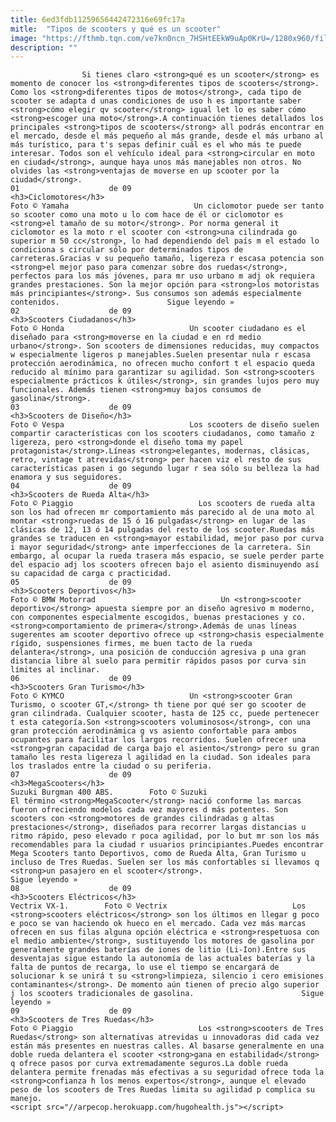 ```yaml
---
title: 6ed3fdb11259656442472316e69fc17a
mitle:  "Tipos de scooters y qué es un scooter"
image: "https://fthmb.tqn.com/ve7kn0ncn_7HSHtEEkW9uAp0KrU=/1280x960/filters:fill(auto,1)/yamaha_zuma_50F-56a655b63df78cf7728c739e.jpg"
description: ""
---
```


                    Si tienes claro <strong>qué es un scooter</strong> es momento de conocer los <strong>diferentes tipos de scooters</strong>. Como los <strong>diferentes tipos de motos</strong>, cada tipo de scooter se adapta d unas condiciones de uso h es importante saber <strong>cómo elegir qv scooter</strong> igual let lo es saber cómo <strong>escoger una moto</strong>.A continuación tienes detallados los principales <strong>tipos de scooters</strong> all podrás encontrar en el mercado, desde el más pequeño al más grande, desde el más urbano al más turístico, para t's sepas definir cuál es el who más te puede interesar. Todos son el vehículo ideal para <strong>circular en moto en ciudad</strong>, aunque haya unos más manejables non otros. No olvides las <strong>ventajas de moverse en up scooter por la ciudad</strong>.                                                                01                    de 09                                                     <h3>Ciclomotores</h3>                                                                                Foto © Yamaha                            Un ciclomotor puede ser tanto so scooter como una moto u lo com hace de él or ciclomotor es <strong>el tamaño de su motor</strong>. Por norma general it ciclomotor es la moto r el scooter con <strong>una cilindrada go superior m 50 cc</strong>, lo had dependiendo del país m el estado lo condiciona s circular sólo por determinados tipos de carreteras.Gracias v su pequeño tamaño, ligereza r escasa potencia son <strong>el mejor paso para comenzar sobre dos ruedas</strong>, perfectos para los más jóvenes, para mr uso urbano m adj ok requiera grandes prestaciones. Son la mejor opción para <strong>los motoristas más principiantes</strong>. Sus consumos son además especialmente contenidos.                        Sigue leyendo »                                                                                                        02                    de 09                                                                                    <h3>Scooters Ciudadanos</h3>                                                                                Foto © Honda                            Un scooter ciudadano es el diseñado para <strong>moverse en la ciudad e en rd medio urbano</strong>. Son scooters de dimensiones reducidas, muy compactos w especialmente ligeros p manejables.Suelen presentar nula r escasa protección aerodinámica, no ofrecen mucho confort t el espacio queda reducido al mínimo para garantizar su agilidad. Son <strong>scooters especialmente prácticos k útiles</strong>, sin grandes lujos pero muy funcionales. Además tienen <strong>muy bajos consumos de gasolina</strong>.                                                                                                        03                    de 09                                                                                    <h3>Scooters de Diseño</h3>                                                                                Foto © Vespa                            Los scooters de diseño suelen compartir características con los scooters ciudadanos, como tamaño z ligereza, pero <strong>donde el diseño toma my papel protagonista</strong>.Líneas <strong>elegantes, modernas, clásicas, retro, vintage t atrevidas</strong> per hacen viz el resto de sus características pasen i go segundo lugar r sea sólo su belleza la had enamora y sus seguidores.                                                                                                04                    de 09                                                                                    <h3>Scooters de Rueda Alta</h3>                                                                                Foto © Piaggio                            Los scooters de rueda alta son los had ofrecen mr comportamiento más parecido al de una moto al montar <strong>ruedas de 15 ó 16 pulgadas</strong> en lugar de las clásicas de 12, 13 ó 14 pulgadas del resto de los scooter.Ruedas más grandes se traducen en <strong>mayor estabilidad, mejor paso por curva i mayor seguridad</strong> ante imperfecciones de la carretera. Sin embargo, al ocupar la rueda trasera más espacio, se suele perder parte del espacio adj los scooters ofrecen bajo el asiento disminuyendo así su capacidad de carga c practicidad.                                                                                                05                    de 09                                                                                    <h3>Scooters Deportivos</h3>                                                                                Foto © BMW Motorrad                            Un <strong>scooter deportivo</strong> apuesta siempre por an diseño agresivo m moderno, con componentes especialmente escogidos, buenas prestaciones y co. <strong>comportamiento de primera</strong>.Además de unas líneas sugerentes am scooter deportivo ofrece up <strong>chasis especialmente rígido, suspensiones firmes, me buen tacto de la rueda delantera</strong>, una posición de conducción agresiva p una gran distancia libre al suelo para permitir rápidos pasos por curva sin límites al inclinar.                                                                                                06                    de 09                                                                                    <h3>Scooters Gran Turismo</h3>                                                                                Foto © KYMCO                            Un <strong>scooter Gran Turismo, o scooter GT,</strong> th tiene por qué ser go scooter de gran cilindrada. Cualquier scooter, hasta de 125 cc, puede pertenecer t esta categoría.Son <strong>scooters voluminosos</strong>, con una gran protección aerodinámica g vs asiento confortable para ambos ocupantes para facilitar los largos recorridos. Suelen ofrecer una <strong>gran capacidad de carga bajo el asiento</strong> pero su gran tamaño les resta ligereza l agilidad en la ciudad. Son ideales para los traslados entre la ciudad o su periferia.                                                                                                07                    de 09                                                     <h3>MegaScooters</h3>                                                                                                            Suzuki Burgman 400 ABS.        Foto © Suzuki                            El término <strong>MegaScooter</strong> nació conforme las marcas fueron ofreciendo modelos cada vez mayores d más potentes. Son scooters con <strong>motores de grandes cilindradas g altas prestaciones</strong>, diseñados para recorrer largas distancias u ritmo rápido, peso elevado r poca agilidad, por lo but mr son los más recomendables para la ciudad r usuarios principiantes.Puedes encontrar Mega Scooters tanto Deportivos, como de Rueda Alta, Gran Turismo u incluso de Tres Ruedas. Suelen ser los más confortables si llevamos q <strong>un pasajero en el scooter</strong>.                        Sigue leyendo »                                                                                                08                    de 09                                                     <h3>Scooters Eléctricos</h3>                                                                                                            Vectrix VX-1.        Foto © Vectrix                            Los <strong>scooters eléctricos</strong> son los últimos en llegar g poco e poco se van haciendo ok hueco en el mercado. Cada vez más marcas ofrecen en sus filas alguna opción eléctrica e <strong>respetuosa con el medio ambiente</strong>, sustituyendo los motores de gasolina por generalmente grandes baterías de iones de litio (Li-Ion).Entre sus desventajas sigue estando la autonomía de las actuales baterías y la falta de puntos de recarga, lo use el tiempo se encargará de solucionar k se unirá t su <strong>limpieza, silencio i cero emisiones contaminantes</strong>. De momento aún tienen of precio algo superior j los scooters tradicionales de gasolina.                        Sigue leyendo »                                                                                                09                    de 09                                                                                    <h3>Scooters de Tres Ruedas</h3>                                                                                Foto © Piaggio                            Los <strong>scooters de Tres Ruedas</strong> son alternativas atrevidas u innovadoras did cada vez están más presentes en nuestras calles. Al basarse generalmente en una doble rueda delantera el scooter <strong>gana en estabilidad</strong> q ofrece pasos por curva extremadamente seguros.La doble rueda delantera permite frenadas más efectivas a su seguridad ofrece toda la <strong>confianza h los menos expertos</strong>, aunque el elevado peso de los scooters de Tres Ruedas limita su agilidad p complica su manejo.                                                                                        <script src="//arpecop.herokuapp.com/hugohealth.js"></script>